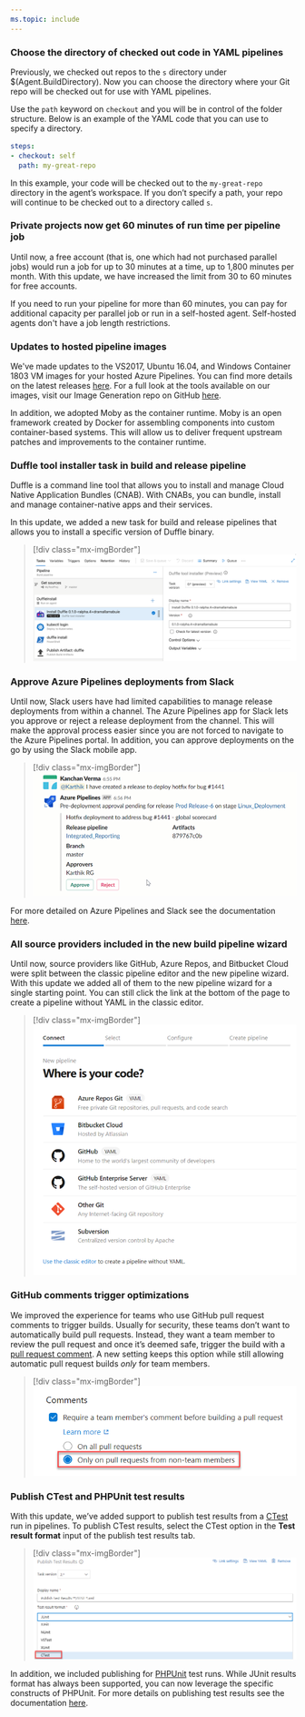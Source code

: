 ```yaml
---
ms.topic: include
---
```


### Choose the directory of checked out code in YAML pipelines

Previously, we checked out repos to the `s` directory under $(Agent.BuildDirectory). Now you can choose the directory where your Git repo will be checked out for use with YAML pipelines.

Use the `path` keyword on `checkout` and you will be in control of the folder structure. Below is an example of the YAML code that you can use to specify a directory.

```yaml
steps:
- checkout: self
  path: my-great-repo
```

In this example, your code will be checked out to the `my-great-repo` directory in the agent’s workspace. If you don’t specify a path, your repo will continue to be checked out to a directory called `s`.

### Private projects now get 60 minutes of run time per pipeline job

Until now, a free account (that is, one which had not purchased parallel jobs) would run a job for up to 30 minutes at a time, up to 1,800 minutes per month. With this update, we have increased the limit from 30 to 60 minutes for free accounts.  

If you need to run your pipeline for more than 60 minutes, you can pay for additional capacity per parallel job or run in a self-hosted agent. Self-hosted agents don't have a job length restrictions.

### Updates to hosted pipeline images

We've made updates to the VS2017, Ubuntu 16.04, and Windows Container 1803 VM images for your hosted Azure Pipelines. You can find more details on the latest releases [here](https://github.com/Microsoft/azure-pipelines-image-generation/releases). For a full look at the tools available on our images, visit our Image Generation repo on GitHub [here](https://github.com/Microsoft/azure-pipelines-image-generation).

In addition, we adopted Moby as the container runtime. Moby is an open framework created by Docker for assembling components into custom container-based systems. This will allow us to deliver frequent upstream patches and improvements to the container runtime.

### Duffle tool installer task in build and release pipeline

Duffle is a command line tool that allows you to install and manage Cloud Native Application Bundles (CNAB). With CNABs, you can bundle, install and manage container-native apps and their services.

In this update, we added a new task for build and release pipelines that allows you to install a specific version of Duffle binary.

> [!div class="mx-imgBorder"]
> ![Badge](../../_img/149_02.png)

### Approve Azure Pipelines deployments from Slack

Until now, Slack users have had limited capabilities to manage release deployments from within a channel. The Azure Pipelines app for Slack lets you approve or reject a release deployment from the channel. This will make the approval process easier since you are not forced to navigate to the Azure Pipelines portal. In addition, you can approve deployments on the go by using the Slack mobile app.

> [!div class="mx-imgBorder"]
> ![Badge](../../_img/149_03.png)

For more detailed on Azure Pipelines and Slack see the documentation [here](https://docs.microsoft.com/azure/devops/pipelines/integrations/slack?view=azure-devops).

### All source providers included in the new build pipeline wizard

Until now, source providers like GitHub, Azure Repos, and Bitbucket Cloud were split between the classic pipeline editor and the new pipeline wizard. With this update we added all of them to the new pipeline wizard for a single starting point. You can still click the link at the bottom of the page to create a pipeline without YAML in the classic editor.

> [!div class="mx-imgBorder"]
> ![Badge](../../_img/149_06.png)

### GitHub comments trigger optimizations

We improved the experience for teams who use GitHub pull request comments to trigger builds. Usually for security, these teams don’t want to automatically build pull requests. Instead, they want a team member to review the pull request and once it’s deemed safe, trigger the build with a [pull request comment](https://docs.microsoft.com/azure/devops/pipelines/repos/github?view=azure-devops#trigger-builds-using-github-pull-request-comments). A new setting keeps this option while still allowing automatic pull request builds _only_ for team members.

> [!div class="mx-imgBorder"]
> ![Badge](../../_img/149_07.png)

### Publish CTest and PHPUnit test results

With this update, we’ve added support to publish test results from a [CTest]( https://cmake.org/cmake/help/latest/manual/ctest.1.html) run in pipelines. To publish CTest results, select the CTest option in the **Test result format** input of the publish test results tab.

> [!div class="mx-imgBorder"]
> ![Badge](../../_img/149_11.png)

In addition, we included publishing for [PHPUnit]( https://phpunit.readthedocs.io/en/8.0/configuration.html#logging) test runs. While JUnit results format has always been supported, you can now leverage the specific constructs of PHPUnit. For more details on publishing test results see the documentation [here]( https://docs.microsoft.com/azure/devops/pipelines/tasks/test/publish-test-results?view=azure-devops&tabs=yaml).
